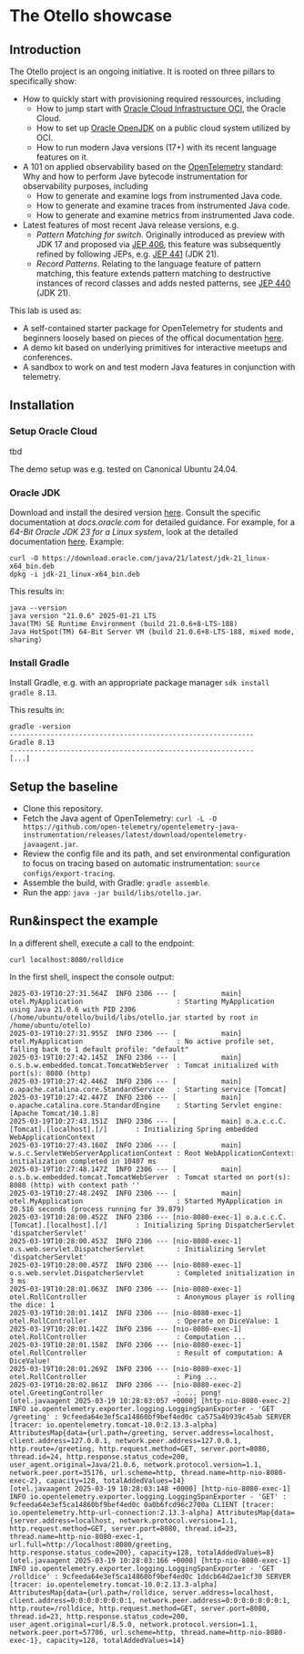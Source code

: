 # The Otello showcase

## Introduction
The Otello project is an ongoing initiative. It is rooted on three pillars to specifically show:

- How to quickly start with provisioning required ressources, including
  - How to jump start with [Oracle Cloud Infrastructure OCI](https://www.oracle.com/cloud/), the Oracle Cloud.
  - How to set up [Oracle OpenJDK](https://www.oracle.com/java/technologies/downloads/) on a public cloud system utilized by OCI.
  - How to run modern Java versions (17+) with its recent language features on it.
- A 101 on applied observability based on the [OpenTelemetry](https://opentelemetry.io/) standard: Why and how to perform Jave bytecode instrumentation for observability purposes, including
  - How to generate and examine logs from instrumented Java code.
  - How to generate and examine traces from instrumented Java code.
  - How to generate and examine metrics from instrumented Java code.
- Latest features of most recent Java release versions, e.g. 
  - *Pattern Matching for switch*. Originally introduced as preview with JDK 17 and proposed via [JEP 406](https://openjdk.org/jeps/406), this feature was subsequently refined by following JEPs, e.g. [JEP 441](https://openjdk.org/jeps/441) (JDK 21). 
  - *Record Patterns*. Relating to the language feature of pattern matching, this feature extends pattern matching to destructive instances of record classes and adds nested patterns, see [JEP 440](https://openjdk.org/jeps/440) (JDK 21). 

This lab is used as:
- A self-contained starter package for OpenTelemetry for students and beginners loosely based on pieces of the offical documentation [here](https://opentelemetry.io/docs/languages/java/getting-started/).
- A demo kit based on underlying primitives for interactive meetups and conferences.
- A sandbox to work on and test modern Java features in conjunction with telemetry.

## Installation

### Setup Oracle Cloud

tbd

The demo setup was e.g. tested on Canonical Ubuntu 24.04.

### Oracle JDK

Download and install the desired version [here](https://www.oracle.com/java/technologies/downloads/). Consult the specific documentation at *docs.oracle.com* for detailed guidance. For example, for a *64-Bit Oracle JDK 23 for a Linux system*, look at the detailed documentation [here](https://docs.oracle.com/en/java/javase/23/install/installation-jdk-linux-platforms.html). Example:

```
curl -O https://download.oracle.com/java/21/latest/jdk-21_linux-x64_bin.deb
dpkg -i jdk-21_linux-x64_bin.deb
```

This results in:
```
java --version
java version "21.0.6" 2025-01-21 LTS
Java(TM) SE Runtime Environment (build 21.0.6+8-LTS-188)
Java HotSpot(TM) 64-Bit Server VM (build 21.0.6+8-LTS-188, mixed mode, sharing)
```

### Install Gradle

Install Gradle, e.g. with an appropriate package manager  ```sdk install gradle 8.13```. 

This results in:
```
gradle -version
------------------------------------------------------------
Gradle 8.13
------------------------------------------------------------
[...]
```

## Setup the baseline

- Clone this repository. 
- Fetch the Java agent of OpenTelemetry: ```curl -L -O https://github.com/open-telemetry/opentelemetry-java-instrumentation/releases/latest/download/opentelemetry-javaagent.jar```.
- Review the config file and its path, and set environmental configuration to focus on tracing based on automatic instrumentation: ```source configs/export-tracing```.
- Assemble the build, with Gradle: ```gradle assemble```.
- Run the app: ```java -jar build/libs/otello.jar```.

## Run&inspect the example
In a different shell, execute a call to the endpoint:
```
curl localhost:8080/rolldice
```

In the first shell, inspect the console output:
```
2025-03-19T10:27:31.564Z  INFO 2306 --- [           main] otel.MyApplication                       : Starting MyApplication using Java 21.0.6 with PID 2306 (/home/ubuntu/otello/build/libs/otello.jar started by root in /home/ubuntu/otello)
2025-03-19T10:27:31.955Z  INFO 2306 --- [           main] otel.MyApplication                       : No active profile set, falling back to 1 default profile: "default"
2025-03-19T10:27:42.145Z  INFO 2306 --- [           main] o.s.b.w.embedded.tomcat.TomcatWebServer  : Tomcat initialized with port(s): 8080 (http)
2025-03-19T10:27:42.446Z  INFO 2306 --- [           main] o.apache.catalina.core.StandardService   : Starting service [Tomcat]
2025-03-19T10:27:42.447Z  INFO 2306 --- [           main] o.apache.catalina.core.StandardEngine    : Starting Servlet engine: [Apache Tomcat/10.1.8]
2025-03-19T10:27:43.151Z  INFO 2306 --- [           main] o.a.c.c.C.[Tomcat].[localhost].[/]       : Initializing Spring embedded WebApplicationContext
2025-03-19T10:27:43.160Z  INFO 2306 --- [           main] w.s.c.ServletWebServerApplicationContext : Root WebApplicationContext: initialization completed in 10407 ms
2025-03-19T10:27:48.147Z  INFO 2306 --- [           main] o.s.b.w.embedded.tomcat.TomcatWebServer  : Tomcat started on port(s): 8080 (http) with context path ''
2025-03-19T10:27:48.249Z  INFO 2306 --- [           main] otel.MyApplication                       : Started MyApplication in 20.516 seconds (process running for 39.879)
2025-03-19T10:28:00.452Z  INFO 2306 --- [nio-8080-exec-1] o.a.c.c.C.[Tomcat].[localhost].[/]       : Initializing Spring DispatcherServlet 'dispatcherServlet'
2025-03-19T10:28:00.453Z  INFO 2306 --- [nio-8080-exec-1] o.s.web.servlet.DispatcherServlet        : Initializing Servlet 'dispatcherServlet'
2025-03-19T10:28:00.457Z  INFO 2306 --- [nio-8080-exec-1] o.s.web.servlet.DispatcherServlet        : Completed initialization in 3 ms
2025-03-19T10:28:01.063Z  INFO 2306 --- [nio-8080-exec-1] otel.RollController                      : Anonymous player is rolling the dice: 1
2025-03-19T10:28:01.141Z  INFO 2306 --- [nio-8080-exec-1] otel.RollController                      : Operate on DiceValue: 1
2025-03-19T10:28:01.142Z  INFO 2306 --- [nio-8080-exec-1] otel.RollController                      : Computation ... 
2025-03-19T10:28:01.158Z  INFO 2306 --- [nio-8080-exec-1] otel.RollController                      : Result of computation: A DiceValue!
2025-03-19T10:28:01.269Z  INFO 2306 --- [nio-8080-exec-1] otel.RollController                      : Ping ...
2025-03-19T10:28:02.861Z  INFO 2306 --- [nio-8080-exec-2] otel.GreetingController                  : ... pong!
[otel.javaagent 2025-03-19 10:28:03:057 +0000] [http-nio-8080-exec-2] INFO io.opentelemetry.exporter.logging.LoggingSpanExporter - 'GET /greeting' : 9cfeeda64e3ef5ca14860bf9bef4ed0c ca575a4b939c45ab SERVER [tracer: io.opentelemetry.tomcat-10.0:2.13.3-alpha] AttributesMap{data={url.path=/greeting, server.address=localhost, client.address=127.0.0.1, network.peer.address=127.0.0.1, http.route=/greeting, http.request.method=GET, server.port=8080, thread.id=24, http.response.status_code=200, user_agent.original=Java/21.0.6, network.protocol.version=1.1, network.peer.port=35176, url.scheme=http, thread.name=http-nio-8080-exec-2}, capacity=128, totalAddedValues=14}
[otel.javaagent 2025-03-19 10:28:03:148 +0000] [http-nio-8080-exec-1] INFO io.opentelemetry.exporter.logging.LoggingSpanExporter - 'GET' : 9cfeeda64e3ef5ca14860bf9bef4ed0c 0a0b6fcd96c2700a CLIENT [tracer: io.opentelemetry.http-url-connection:2.13.3-alpha] AttributesMap{data={server.address=localhost, network.protocol.version=1.1, http.request.method=GET, server.port=8080, thread.id=23, thread.name=http-nio-8080-exec-1, url.full=http://localhost:8080/greeting, http.response.status_code=200}, capacity=128, totalAddedValues=8}
[otel.javaagent 2025-03-19 10:28:03:166 +0000] [http-nio-8080-exec-1] INFO io.opentelemetry.exporter.logging.LoggingSpanExporter - 'GET /rolldice' : 9cfeeda64e3ef5ca14860bf9bef4ed0c 1ddcb64d2ae1cf30 SERVER [tracer: io.opentelemetry.tomcat-10.0:2.13.3-alpha] AttributesMap{data={url.path=/rolldice, server.address=localhost, client.address=0:0:0:0:0:0:0:1, network.peer.address=0:0:0:0:0:0:0:1, http.route=/rolldice, http.request.method=GET, server.port=8080, thread.id=23, http.response.status_code=200, user_agent.original=curl/8.5.0, network.protocol.version=1.1, network.peer.port=57706, url.scheme=http, thread.name=http-nio-8080-exec-1}, capacity=128, totalAddedValues=14}
```

